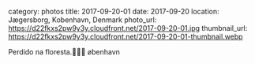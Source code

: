 category: photos 
title: 2017-09-20-01
date: 2017-09-20
location: Jægersborg, Kobenhavn, Denmark
photo_url: https://d22fkxs2pw9y3y.cloudfront.net/2017-09-20-01.jpg
thumbnail_url: https://d22fkxs2pw9y3y.cloudfront.net/2017-09-20-01-thumbnail.webp

Perdido na floresta.🌲🎍🍃           øbenhavn  
